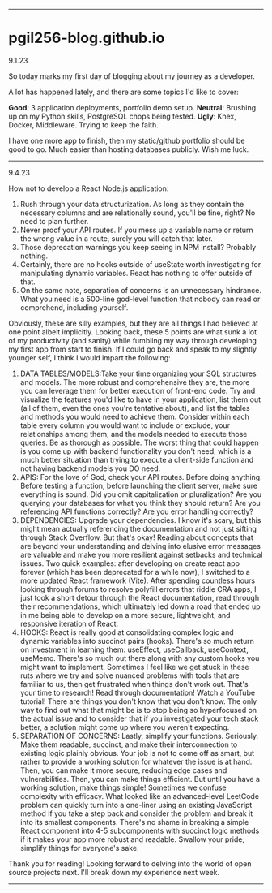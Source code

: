 
---

# pgil256-blog.github.io

9.1.23

So today marks my first day of blogging about my journey as a developer.

A lot has happened lately, and there are some topics I'd like to cover:

**Good**: 3 application deployments, portfolio demo setup.
**Neutral**: Brushing up on my Python skills, PostgreSQL chops being tested.
**Ugly**: Knex, Docker, Middleware. Trying to keep the faith.

I have one more app to finish, then my static/github portfolio should be good to go. Much easier than hosting databases publicly. Wish me luck.

---

9.4.23

How not to develop a React Node.js application:

1. Rush through your data structurization. As long as they contain the necessary columns and are relationally sound, you'll be fine, right? No need to plan further.
2. Never proof your API routes. If you mess up a variable name or return the wrong value in a route, surely you will catch that later.
3. Those deprecation warnings you keep seeing in NPM install? Probably nothing.
4. Certainly, there are no hooks outside of useState worth investigating for manipulating dynamic variables. React has nothing to offer outside of that.
5. On the same note, separation of concerns is an unnecessary hindrance. What you need is a 500-line god-level function that nobody can read or comprehend, including yourself.

Obviously, these are silly examples, but they are all things I had believed at one point albeit implicitly. Looking back, these 5 points are what sunk a lot of my productivity (and sanity) while fumbling my way through developing my first app from start to finish. If I could go back and speak to my slightly younger self, I think I would impart the following:

1. DATA TABLES/MODELS:Take your time organizing your SQL structures and models. The more robust and comprehensive they are, the more you can leverage them for better execution of front-end code. Try and visualize the features you'd like to have in your application, list them out (all of them, even the ones you're tentative about), and list the tables and methods you would need to achieve them. Consider within each table every column you would want to include or exclude, your relationships among them, and the models needed to execute those queries. Be as thorough as possible. The worst thing that could happen is you come up with backend functionality you don't need, which is a much better situation than trying to execute a client-side function and not having backend models you DO need.
2. APIS: For the love of God, check your API routes. Before doing anything. Before testing a function, before launching the client server, make sure everything is sound. Did you omit capitalization or pluralization? Are you querying your databases for what you think they should return? Are you referencing API functions correctly? Are you error handling correctly?
3. DEPENDENCIES: Upgrade your dependencies. I know it's scary, but this might mean actually referencing the documentation and not just sifting through Stack Overflow. But that's okay! Reading about concepts that are beyond your understanding and delving into elusive error messages are valuable and make you more resilient against setbacks and technical issues. Two quick examples: after developing on create react app forever (which has been deprecated for a while now), I switched to a more updated React framework (Vite). After spending countless hours looking through forums to resolve polyfill errors that riddle CRA apps, I just took a short detour through the React documentation, read through their recommendations, which ultimately led down a road that ended up in me being able to develop on a more secure, lightweight, and responsive iteration of React.
4. HOOKS: React is really good at consolidating complex logic and dynamic variables into succinct pairs (hooks). There's so much return on investment in learning them: useEffect, useCallback, useContext, useMemo. There's so much out there along with any custom hooks you might want to implement. Sometimes I feel like we get stuck in these ruts where we try and solve nuanced problems with tools that are familiar to us, then get frustrated when things don't work out. That's your time to research! Read through documentation! Watch a YouTube tutorial! There are things you don't know that you don't know. The only way to find out what that might be is to stop being so hyperfocused on the actual issue and to consider that if you investigated your tech stack better, a solution might come up where you weren't expecting.
5. SEPARATION OF CONCERNS: Lastly, simplify your functions. Seriously. Make them readable, succinct, and make their interconnection to existing logic plainly obvious. Your job is not to come off as smart, but rather to provide a working solution for whatever the issue is at hand. Then, you can make it more secure, reducing edge cases and vulnerabilities. Then, you can make things efficient. But until you have a working solution, make things simple! Sometimes we confuse complexity with efficacy. What looked like an advanced-level LeetCode problem can quickly turn into a one-liner using an existing JavaScript method if you take a step back and consider the problem and break it into its smallest components. There's no shame in breaking a simple React component into 4-5 subcomponents with succinct logic methods if it makes your app more robust and readable. Swallow your pride, simplify things for everyone's sake.

Thank you for reading! Looking forward to delving into the world of open source projects next. I'll break down my experience next week.

---

